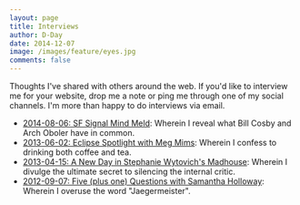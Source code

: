 ```yaml
---
layout: page
title: Interviews
author: D-Day
date: 2014-12-07
image: /images/feature/eyes.jpg
comments: false
---
```


Thoughts I've shared with others around the web. If you'd like to interview me
for your website, drop me a note or ping me through one of my social channels.
I'm more than happy to do interviews via email.

- [2014-08-06: SF Signal Mind Meld](http://www.sfsignal.com/archives/2014/08/mind-meld-our-favorite-library-and-bookstore-memories/):
  Wherein I reveal what Bill Cosby and Arch Oboler have in common.
- [2013-06-02: Eclipse Spotlight with Meg Mims](http://megmims.com/2013/06/12/eclipse-spotlight-dark-fantasy-author-david-day/):
  Wherein I confess to drinking both coffee and tea.
- [2013-04-15: A New Day in Stephanie Wytovich's Madhouse](http://joinmeinthemadhouse.blogspot.com/2013/04/its-new-day-in-madhouse.html):
  Wherein I divulge the ultimate secret to silencing the internal critic.
- [2012-09-07: Five (plus one) Questions with Samantha Holloway](http://www.samanthaholloway.com/2012/09/five-plus-one-questions-david-day.html):
  Wherein I overuse the word "Jaegermeister".
